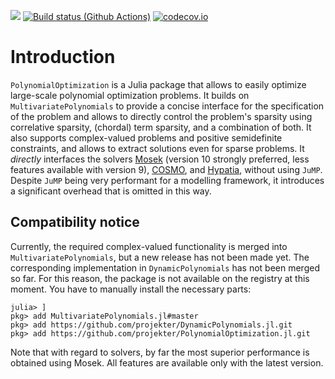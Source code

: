 [![](https://img.shields.io/badge/docs-dev-blue.svg)](https://projekter.github.io/PolynomialOptimization.jl/dev)
[![Build status (Github Actions)](https://github.com/projekter/PolynomialOptimization.jl/workflows/CI/badge.svg)](https://github.com/projekter/PolynomialOptimization.jl/actions)
[![codecov.io](http://codecov.io/github/projekter/PolynomialOptimization.jl/coverage.svg?branch=main)](http://codecov.io/github/projekter/PolynomialOptimization.jl?branch=main)

# Introduction

`PolynomialOptimization` is a Julia package that allows to easily optimize large-scale polynomial optimization problems.
It builds on `MultivariatePolynomials` to provide a concise interface for the specification of the problem and allows to
directly control the problem's sparsity using correlative sparsity, (chordal) term sparsity, and a combination of both. It also
supports complex-valued problems and positive semidefinite constraints, and allows to extract solutions even for sparse
problems.
It _directly_ interfaces the solvers [Mosek](https://www.mosek.com/) (version 10 strongly preferred, less features available
with version 9), [COSMO](https://oxfordcontrol.github.io/COSMO.jl/stable/),
and [Hypatia](https://github.com/chriscoey/Hypatia.jl), without using `JuMP`. Despite `JuMP` being very performant for a
modelling framework, it introduces a significant overhead that is omitted in this way.


## Compatibility notice
Currently, the required complex-valued functionality is merged into `MultivariatePolynomials`, but a new release has not been
made yet. The corresponding implementation in `DynamicPolynomials` has not been merged so far. For this reason, the package is
not available on the registry at this moment. You have to manually install the necessary parts:
```
julia> ]
pkg> add MultivariatePolynomials.jl#master
pkg> add https://github.com/projekter/DynamicPolynomials.jl.git
pkg> add https://github.com/projekter/PolynomialOptimization.jl.git
```

Note that with regard to solvers, by far the most superior performance is obtained using Mosek. All features are available only
with the latest version.